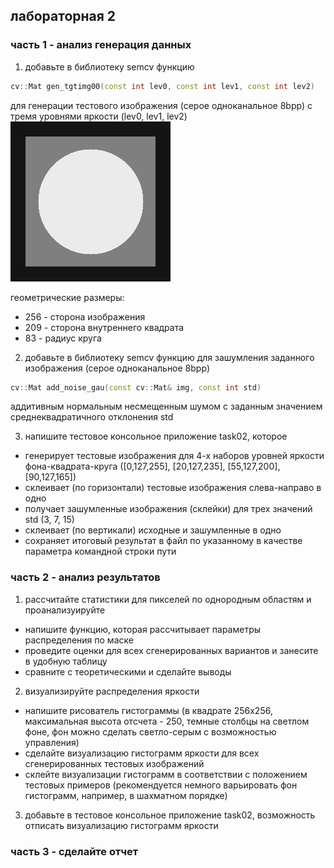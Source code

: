 ## лабораторная 2

### часть 1 - анализ генерация данных

1. добавьте в библиотеку semcv функцию 
```cpp
cv::Mat gen_tgtimg00(const int lev0, const int lev1, const int lev2)
```
для генерации тестового изображения (серое одноканальное 8bpp) с тремя уровнями яркости (lev0, lev1, lev2)
![пример тестового изображения](lab02-sample.png)

геометрические размеры:
  * 256 - сторона изображения
  * 209 - сторона внутреннего квадрата
  * 83 - радиус круга
 
2. добавьте в библиотеку semcv функцию для зашумления заданного изображения (серое одноканальное 8bpp) 
```cpp
cv::Mat add_noise_gau(const cv::Mat& img, const int std)
``` 
аддитивным нормальным несмещенным шумом с заданным значением среднеквадратичного отклонения std

3. напишите тестовое консольное приложение task02, которое 
  * генерирует тестовые изображения для 4-х наборов уровней яркости фона-квадрата-круга ([0,127,255], [20,127,235], [55,127,200], [90,127,165])
  * склеивает (по горизонтали) тестовые изображения слева-направо в одно
  * получает зашумленные изображения (склейки) для трех значений std (3, 7, 15)
  * склеивает (по вертикали) исходные и зашумленные в одно
  * сохраняет итоговый результат в файл по указанному в качестве параметра командной строки пути

### часть 2 - анализ результатов

1. рассчитайте статистики для пикселей по однородным областям и проанализуируйте   
  * напишите функцию, которая рассчитывает параметры распределения по маске
  * проведите оценки для всех сгенерированных вариантов и занесите в удобную таблицу
  * сравните с теоретическими и сделайте выводы 

2.  визуализируйте распределения яркости
  * напишите рисователь гистограммы (в квадрате 256x256, максимальная высота отсчета - 250, темные столбцы на светлом фоне, фон можно сделать светло-серым с возможностью управления)
  * сделайте визуализацию гистограмм яркости для всех сгенерированных тестовых изображений
  * склейте визуализации гистограмм в соответствии с положением тестовых примеров (рекомендуется немного варьировать фон гистограмм, например, в шахматном порядке)
    
3. добавьте в тестовое консольное приложение task02, возможность отписать визуализацию гистограмм яркости

### часть 3 - сделайте отчет

